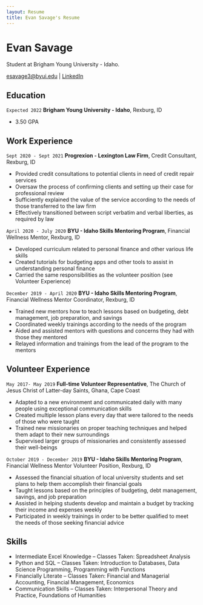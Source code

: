 ```yaml
---
layout: Resume
title: Evan Savage's Resume
---
```

# Evan Savage
Student at Brigham Young University - Idaho.

<div id="webaddress">
<a href="esavage3@byui.edu">esavage3@byui.edu</a>
| <a href="www.linkedin.com/in/evan-savage-">LinkedIn</a>
</div>

<!-- https://www.monique.tech/the-art-of-markdown -->

## Education

`Expected 2022`
__Brigham Young University - Idaho__, Rexburg, ID

- 3.50 GPA


## Work Experience


`Sept 2020 - Sept 2021`
__Progrexion - Lexington Law Firm__, Credit Consultant, Rexburg, ID

-	Provided credit consultations to potential clients in need of credit repair services
-	Oversaw the process of confirming clients and setting up their case for professional review
-	Sufficiently explained the value of the service according to the needs of those transferred to the law firm
-	Effectively transitioned between script verbatim and verbal liberties, as required by law


`April 2020 - July 2020`
__BYU - Idaho Skills Mentoring Program__, Financial Wellness Mentor, Rexburg, ID

-	Developed curriculum related to personal finance and other various life skills
- Created tutorials for budgeting apps and other tools to assist in understanding personal finance
- Carried the same responsibilities as the volunteer position (see Volunteer Experience)


`December 2019 - April 2020`
__BYU - Idaho Skills Mentoring Program__, Financial Wellness Mentor Coordinator, Rexburg, ID

-	Trained new mentors how to teach lessons based on budgeting, debt management, job preparation, and savings
-	Coordinated weekly trainings according to the needs of the program
-	Aided and assisted mentors with questions and concerns they had with those they mentored
-	Relayed information and trainings from the lead of the program to the mentors
 

## Volunteer Experience

`May 2017- May 2019`
__Full-time Volunteer Representative__, The Church of Jesus Christ of Latter-day Saints, Ghana, Cape Coast
-	Adapted to a new environment and communicated daily with many people using exceptional communication skills
-	Created multiple lesson plans every day that were tailored to the needs of those who were taught
-	Trained new missionaries on proper teaching techniques and helped them adapt to their new surroundings
-	Supervised larger groups of missionaries and consistently assessed their well-beings


`October 2019 - December 2019`
__BYU - Idaho Skills Mentoring Program__, Financial Wellness Mentor Volunteer Position, Rexburg, ID
-	Assessed the financial situation of local university students and set plans to help them accomplish their financial goals 
-	Taught lessons based on the principles of budgeting, debt management, savings, and job preparation
-	Assisted in helping students develop and maintain a budget by tracking their income and expenses weekly
-	Participated in weekly trainings in order to be better qualified to meet the needs of those seeking financial advice


## Skills
-	Intermediate Excel Knowledge – Classes Taken: Spreadsheet Analysis
-	Python and SQL – Classes Taken: Introduction to Databases, Data Science Programming, Programming with Functions
-	Financially Literate – Classes Taken: Financial and Managerial Accounting, Financial Management, Economics
-	Communication Skills – Classes Taken: Interpersonal Theory and Practice, Foundations of Humanities



<!-- ### Footer

Last updated: December 2021 -->


